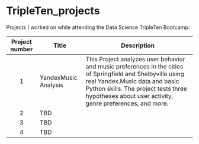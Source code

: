 # TripleTen_projects
Projects I worked on while attending the Data Science TripleTen Bootcamp.


| Project number | Title | Description |
| :-----------: | ----------- |----------- |
| 1 |YandexMusic Analysis| This Project analyzes user behavior and music preferences in the cities of Springfield and Shelbyville using real Yandex.Music data and basic Python skills. The project tests three hypotheses about user activity, genre preferences, and more.|
| 2 | TBD |  |
| 3 | TBD |  |
| 4 | TBD |  |
